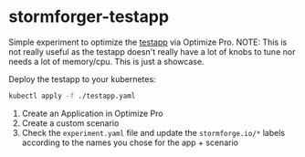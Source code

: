 # stormforger-testapp

Simple experiment to optimize the [testapp](https://github.com/stormforger/testapp/) via Optimize Pro.
NOTE: This is not really useful as the testapp doesn't really have a lot of knobs to tune nor needs a lot of memory/cpu. This is just a showcase.

Deploy the testapp to your kubernetes:

```sh
kubectl apply -f ./testapp.yaml
```

1. Create an Application in Optimize Pro
2. Create a custom scenario
3. Check the `experiment.yaml` file and update the `stormforge.io/*` labels according to the names you chose for the app + scenario